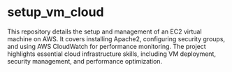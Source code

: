 # setup_vm_cloud
This repository details the setup and management of an EC2 virtual machine on AWS. It covers installing Apache2, configuring security groups, and using AWS CloudWatch for performance monitoring. The project highlights essential cloud infrastructure skills, including VM deployment, security management, and performance optimization.
